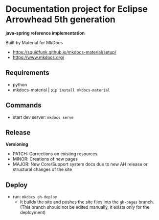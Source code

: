 # Documentation project for Eclipse Arrowhead 5th generation
**java-spring reference implementation**

Built by Material for MkDocs

- https://squidfunk.github.io/mkdocs-material/setup/
- https://www.mkdocs.org/

## Requirements
- python
- mkdocs-material | `pip install mkdocs-material`

## Commands

- start dev server: `mkdocs serve`

## Release

**Versioning**
- PATCH: Corrections on existing resources
- MINOR: Creations of new pages
- MAJOR: New Core/Support system docs due to new AH release or structural changes of the site

## Deploy

- run: `mkdocs gh-deploy`
  - It builds the site and pushes the site files into the `gh-pages` branch. (This branch should not be edited manually, it exists only for the deployment)
